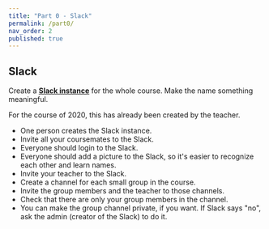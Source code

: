 ```yaml
---
title: "Part 0 - Slack"
permalink: /part0/
nav_order: 2
published: true
---
```


## Slack

Create a [**Slack instance**](https://slack.com) for the whole course. Make the name something meaningful. 

For the course of 2020, this has already been created by the teacher.

* One person creates the Slack instance.
* Invite all your coursemates to the Slack.
* Everyone should login to the Slack.
* Everyone should add a picture to the Slack, so it's easier to recognize each other and learn names.
* Invite your teacher to the Slack.
* Create a channel for each small group in the course.
* Invite the group members and the teacher to those channels.
* Check that there are only your group members in the channel.
* You can make the group channel private, if you want. If Slack says "no", ask the admin (creator of the Slack) to do it.
